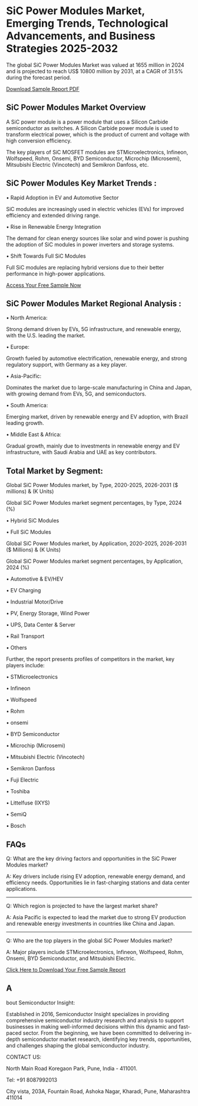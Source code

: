 <h1>SiC Power Modules Market, Emerging Trends, Technological Advancements, and Business Strategies 2025-2032</h1>

The global SiC Power Modules Market was valued at 1655 million in 2024 and is projected to reach US$ 10800 million by 2031, at a CAGR of 31.5% during the forecast period.

[Download Sample Report PDF](https://semiconductorinsight.com/download-sample-report/?product_id=90876)

<h2>SiC Power Modules Market Overview</h2>

A SiC power module is a power module that uses a Silicon Carbide semiconductor as switches. A Silicon Carbide power module is used to transform electrical power, which is the product of current and voltage with high conversion efficiency.

The key players of SiC MOSFET modules are STMicroelectronics, Infineon, Wolfspeed, Rohm, Onsemi, BYD Semiconductor, Microchip (Microsemi), Mitsubishi Electric (Vincotech) and Semikron Danfoss, etc.

<h2>SiC Power Modules Key Market Trends  :</h2>

•	Rapid Adoption in EV and Automotive Sector

SiC modules are increasingly used in electric vehicles (EVs) for improved efficiency and extended driving range.

•	Rise in Renewable Energy Integration

The demand for clean energy sources like solar and wind power is pushing the adoption of SiC modules in power inverters and storage systems.

•	Shift Towards Full SiC Modules

Full SiC modules are replacing hybrid versions due to their better performance in high-power applications.

[Access Your Free Sample Now](https://semiconductorinsight.com/report/sic-power-modules-market/)

<h2>SiC Power Modules Market Regional Analysis :</h2>

•	North America:

Strong demand driven by EVs, 5G infrastructure, and renewable energy, with the U.S. leading the market.

•	Europe:

Growth fueled by automotive electrification, renewable energy, and strong regulatory support, with Germany as a key player.

•	Asia-Pacific:

Dominates the market due to large-scale manufacturing in China and Japan, with growing demand from EVs, 5G, and semiconductors.

•	South America:

Emerging market, driven by renewable energy and EV adoption, with Brazil leading growth.

•	Middle East & Africa:

Gradual growth, mainly due to investments in renewable energy and EV infrastructure, with Saudi Arabia and UAE as key contributors.

<h2>Total Market by Segment:</h2>

Global SiC Power Modules market, by Type, 2020-2025, 2026-2031 ($ millions) & (K Units)

Global SiC Power Modules market segment percentages, by Type, 2024 (%)

•	Hybrid SiC Modules

•	Full SiC Modules

Global SiC Power Modules market, by Application, 2020-2025, 2026-2031 ($ Millions) & (K Units)

Global SiC Power Modules market segment percentages, by Application, 2024 (%)

•	Automotive & EV/HEV

•	EV Charging

•	Industrial Motor/Drive

•	PV, Energy Storage, Wind Power

•	UPS, Data Center & Server

•	Rail Transport

•	Others

Further, the report presents profiles of competitors in the market, key players include:

•	STMicroelectronics

•	Infineon

•	Wolfspeed

•	Rohm

•	onsemi

•	BYD Semiconductor

•	Microchip (Microsemi)

•	Mitsubishi Electric (Vincotech)

•	Semikron Danfoss

•	Fuji Electric

•	Toshiba

•	Littelfuse (IXYS)

•	SemiQ

•	Bosch

<h2>FAQs</h2>

Q: What are the key driving factors and opportunities in the SiC Power Modules market?

A: Key drivers include rising EV adoption, renewable energy demand, and efficiency needs. Opportunities lie in fast-charging stations and data center applications.

________________________________________

Q: Which region is projected to have the largest market share?

A: Asia Pacific is expected to lead the market due to strong EV production and renewable energy investments in countries like China and Japan.

________________________________________

Q: Who are the top players in the global SiC Power Modules market?

A: Major players include STMicroelectronics, Infineon, Wolfspeed, Rohm, Onsemi, BYD Semiconductor, and Mitsubishi Electric.

[Click Here to Download Your Free Sample Report ](https://semiconductorinsight.com/download-sample-report/?product_id=90876)

<h2>A</h2>bout Semiconductor Insight:

Established in 2016, Semiconductor Insight specializes in providing comprehensive semiconductor industry research and analysis to support businesses in making well-informed decisions within this dynamic and fast-paced sector. From the beginning, we have been committed to delivering in-depth semiconductor market research, identifying key trends, opportunities, and challenges shaping the global semiconductor industry.

CONTACT US:

North Main Road Koregaon Park, Pune, India - 411001.

Tel: +91 8087992013

City vista, 203A, Fountain Road, Ashoka Nagar, Kharadi, Pune, Maharashtra 411014

